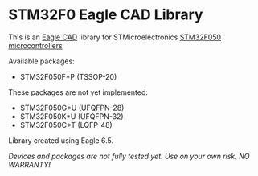 STM32F0 Eagle CAD Library
=========================

This is an [Eagle CAD](http://www.cadsoftusa.com) library for STMicroelectronics [STM32F050 microcontrollers](http://www.st.com/internet/mcu/subclass/1244.jsp)

Available packages:

* STM32F050F*P (TSSOP-20)
 
These packages are not yet implemented:

* STM32F050G*U (UFQFPN-28)
* STM32F050K*U (UFQFPN-32)
* STM32F050C*T (LQFP-48)

Library created using Eagle 6.5. 

*Devices and packages are not fully tested yet. Use on your own risk, NO WARRANTY!*
